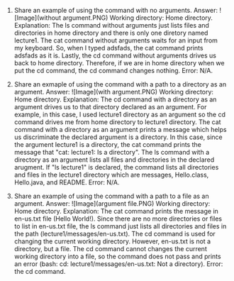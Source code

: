 1. Share an example of using the command with no arguments.
Answer: ![Image](without argument.PNG)
Working directory: Home directory.
Explanation: The ls command without arguments just lists files and directories in home directory and there is only one diretory named lecture1. 
The cat command without arguments waits for an input from my keyboard. So, when I typed adsfads, the cat command prints adsfads as it is.
Lastly, the cd command without arguments drives us back to home directory. Therefore, if we are in home directory when we put the cd command, the cd command changes nothing. 
Error: N/A.

2. Share an exmaple of using the command with a path to a directory as an argument.
Answer: ![Image](with argument.PNG)
Working directory: Home directory. 
Explanation: The cd command with a directory as an argument drives us to that directory declared as an argument. For example, in this case, I used lecture1 directory as an argument so the cd command drives me from home directory to lecture1 directory.
The cat command with a directory as an argument prints a message which helps us discriminate the declared argument is a directory. In this case, since the argument lecture1 is a directory, the cat command prints the message that "cat: lecture1: Is a directory".
The ls command with a directory as an argument lists all files and directories in the declared arugment. If "ls lecture1" is declared, the command lists all directories and files in the lecture1 directory which are messages, Hello.class, Hello.java, and README. 
Error: N/A.

3. Share an example of using the command with a path to a file as an argument.
Answer: ![Image](argument file.PNG)
Working directory: Home directory.
Explanation: The cat command prints the message in en-us.txt file (Hello World!).
Since there are no more directories or files to list in en-us.txt file, the ls command just lists all directories and files in the path (lecture1/messages/en-us.txt).
The cd command is used for changing the current working directory. However, en-us.txt is not a directory, but a file. The cd command cannot changes the current working directory into a file, so the command does not pass and prints an error (bash: cd: lecture1/messages/en-us.txt: Not a directory). 
Error: the cd command.
